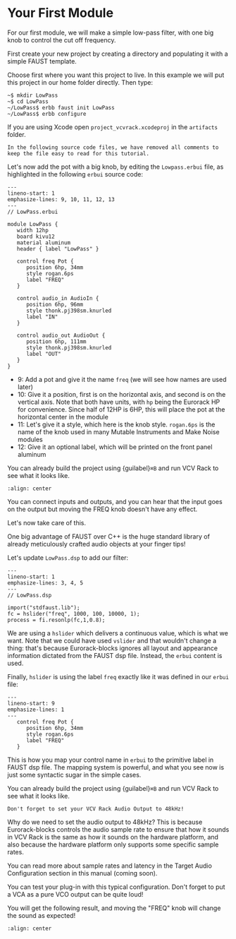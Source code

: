 # Your First Module

For our first module, we will make a simple low-pass filter, with one big knob to control
the cut off frequency.

First create your new project by creating a directory and populating it with a simple FAUST template.

Choose first where you want this project to live. In this example we will put this project in
our home folder directly. Then type:

```shell-session
~$ mkdir LowPass
~$ cd LowPass
~/LowPass$ erbb faust init LowPass
~/LowPass$ erbb configure
```

If you are using Xcode open `project_vcvrack.xcodeproj` in the `artifacts` folder.

```{note}
In the following source code files, we have removed all comments to
keep the file easy to read for this tutorial.
```

Let's now add the pot with a big knob, by editing the `Lowpass.erbui` file,
as highlighted in the following `erbui` source code:

```{code-block} erbui
---
lineno-start: 1
emphasize-lines: 9, 10, 11, 12, 13
---
// LowPass.erbui

module LowPass {
   width 12hp
   board kivu12
   material aluminum
   header { label "LowPass" }

   control freq Pot {
      position 6hp, 34mm
      style rogan.6ps
      label "FREQ"
   }

   control audio_in AudioIn {
      position 6hp, 96mm
      style thonk.pj398sm.knurled
      label "IN"
   }

   control audio_out AudioOut {
      position 6hp, 111mm
      style thonk.pj398sm.knurled
      label "OUT"
   }
}
```

- 9: Add a pot and give it the name `freq` (we will see how names are used later)
- 10: Give it a position, first is on the horizontal axis, and second is on the vertical axis.
   Note that both have units, with `hp` being the Eurorack HP for convenience.
   Since half of 12HP is 6HP, this will place the pot at the horizontal center in the module
- 11: Let's give it a style, which here is the knob style. `rogan.6ps` is the name of the knob used
   in many Mutable Instruments and Make Noise modules
- 12: Give it an optional label, which will be printed on the front panel aluminum

You can already build the project using {guilabel}`⌘B` and run VCV Rack to see what it looks like.

```{image} first-add-freq.png
:align: center
```

You can connect inputs and outputs, and you can hear that the input goes on the output
but moving the FREQ knob doesn't have any effect.

Let's now take care of this. 

One big advantage of FAUST over C++ is the huge standard library of already meticulously
crafted audio objects at your finger tips!

Let's update `LowPass.dsp` to add our filter:

```{code-block} faust
---
lineno-start: 1
emphasize-lines: 3, 4, 5
---
// LowPass.dsp

import("stdfaust.lib");
fc = hslider("freq", 1000, 100, 10000, 1);
process = fi.resonlp(fc,1,0.8);
```

We are using a `hslider` which delivers a continuous value, which is what we want. Note
that we could have used `vslider` and that wouldn't change a thing:
that's because Eurorack-blocks ignores all layout and appearance information dictated from
the FAUST dsp file. Instead, the `erbui` content is used.

Finally, `hslider` is using the label `freq` exactly like it was defined in our `erbui` file:

```{code-block} erbui
---
lineno-start: 9
emphasize-lines: 1
---
   control freq Pot {
      position 6hp, 34mm
      style rogan.6ps
      label "FREQ"
   }
```

This is how you map your control name in `erbui` to the primitive label in FAUST dsp file.
The mapping system is powerful, and what you see now is just some syntactic sugar in the
simple cases.

You can already build the project using {guilabel}`⌘B` and run VCV Rack to see what it looks like.

```{important}
Don't forget to set your VCV Rack Audio Output to 48kHz!
```

Why do we need to set the audio output to 48kHz?
This is because Eurorack-blocks controls the audio sample rate to ensure that how it
sounds in VCV Rack is the same as how it sounds on the hardware platform, and also
because the hardware platform only supports some specific sample rates.

You can read more about sample rates and latency in the Target Audio Configuration section
in this manual (coming soon).

You can test your plug-in with this typical configuration. Don't forget to put a VCA as a pure
VCO output can be quite loud!

You will get the following result, and moving the "FREQ" knob will change the sound as expected!

```{image} first-add-filter.png
:align: center
```
